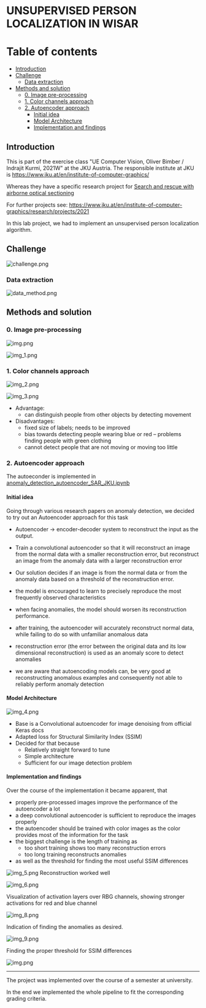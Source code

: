 # UNSUPERVISED PERSON LOCALIZATION IN WISAR

# Table of contents

  - [Introduction](#introduction)
  - [Challenge](#challenge)
    - [Data extraction](#data-extraction)
  - [Methods and solution](#methods-and-solution)
    - [0. Image pre-processing](#0-image-pre-processing)
    - [1. Color channels approach](#1-color-channels-approach)
    - [2. Autoencoder approach](#2-autoencoder-approach)
      - [Initial idea](#initial-idea)
      - [Model Architecture](#model-architecture)
      - [Implementation and findings](#implementation-and-findings)

## Introduction

This is part of the exercise class "UE Computer Vision, Oliver Bimber / Indrajit Kurmi, 2021W" at the JKU Austria. The
responsible institute at JKU is https://www.jku.at/en/institute-of-computer-graphics/

Whereas they have a specific research project
for [Search and rescue with airborne optical sectioning](https://www.nature.com/articles/s42256-020-00261-3.epdf?sharing_token=CkVF30c-ohDFg7Bfz7vbXNRgN0jAjWel9jnR3ZoTv0Njw2M16sXA0c1i0-K0I8hyWAyPHw0VoEqSzrkBwYYyW6fhTSE6UR1hLVXodIJxrUXLGCuefrcgODgq7zmQeEDTqcs5bDAPpwteMKEXPcztPtUexI1JTEkxXmS4opWo-LA%3D)

For further projects see: https://www.jku.at/en/institute-of-computer-graphics/research/projects/2021

In this lab project, we had to implement an unsupervised person localization algorithm.

## Challenge

![challenge.png](static/challenge.png)

### Data extraction

![data_method.png](static/data_method.png)

## Methods and solution

### 0. Image pre-processing

![img.png](static/processing1.png)

![img_1.png](static/processing2.png)

### 1. Color channels approach

![img_2.png](static/colorchannels1.png)

![img_3.png](static/colorchannels2.png)

- Advantage:
    - can distinguish people from other objects by detecting movement
- Disadvantages:
    - fixed size of labels; needs to be improved
    - bias towards detecting people wearing blue or red – problems finding people with green clothing
    - cannot detect people that are not moving or moving too little

### 2. Autoencoder approach

The autoeconder is implemented
in [anomaly_detection_autoencoder_SAR_JKU.ipynb](anomaly_detection_autoencoder_SAR_JKU.ipynb)

#### Initial idea

Going through various research papers on anomaly detection, we decided to try out an Autoencoder approach for this task

- Autoencoder -> encoder-decoder system to reconstruct the input as the output.
- Train a convolutional autoencoder so that it will reconstruct an image from the normal data with a smaller
  reconstruction error, but reconstruct an image from the anomaly data with a larger reconstruction error
- Our solution decides if an image is from the normal data or from the anomaly data based on a threshold of the
  reconstruction error.

- the model is encouraged to learn to precisely reproduce the most frequently observed characteristics
- when facing anomalies, the model should worsen its reconstruction performance.
- after training, the autoencoder will accurately reconstruct normal data, while failing to do so with unfamiliar
  anomalous data
- reconstruction error (the error between the original data and its low dimensional reconstruction) is used as an
  anomaly score to detect anomalies
- we are aware that autoencoding models can, be very good at reconstructing anomalous examples and consequently not able
  to reliably perform anomaly detection

#### Model Architecture

![img_4.png](static/model_architecture.png)

- Base is a Convolutional autoencoder for image denoising from official Keras docs
- Adapted loss for Structural Similarity Index (SSIM)
- Decided for that because
  - Relatively straight forward to tune
  - Simple architecture
  - Sufficient for our image detection problem

#### Implementation and findings

Over the course of the implementation it became apparent, that

- properly pre-processed images improve the performance of the autoencoder a lot
- a deep convolutional autoencoder is sufficient to reproduce the images properly
- the autoencoder should be trained with color images as the color provides most of the information for the task
- the biggest challenge is the length of training as
    - too short training shows too many reconstruction errors
    - too long training reconstructs anomalies
- as well as the threshold for finding the most useful SSIM differences

![img_5.png](static/reconstruction.png)
Reconstruction worked well

![img_6.png](static/activation_layers.png)

Visualization of activation layers over RBG channels, showing stronger activations for red and blue channel

![img_8.png](static/activated_anomaly.png)

Indication of finding the anomalies as desired.

![img_9.png](static/threshold_anomaly.png)

Finding the proper threshold for SSIM differences

![img.png](static/locating_human.png)

---


The project was implemented over the course of a semester at university.

In the end we implemented the whole pipeline to fit the corresponding grading criteria.


